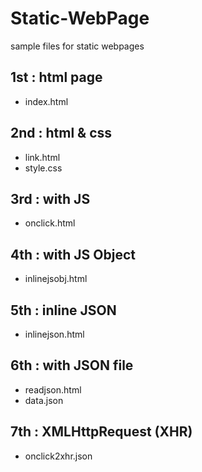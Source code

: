 # Static-WebPage

sample files for static webpages

## 1st : html page

- index.html

## 2nd : html & css

- link.html
- style.css

## 3rd : with JS

- onclick.html

## 4th : with JS Object

- inlinejsobj.html

## 5th : inline JSON

- inlinejson.html

## 6th : with JSON file

- readjson.html
- data.json

## 7th : XMLHttpRequest (XHR)

- onclick2xhr.json
